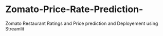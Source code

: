 # Zomato-Price-Rate-Prediction-
Zomato Restaurant Ratings and Price prediction and Deployement using Streamlit
